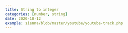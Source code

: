 ```yaml
---
title: String to integer
categories: [number, string]
date: 2020-10-12
example: sienna/blob/master/youtube/youtube-track.php
---
```


